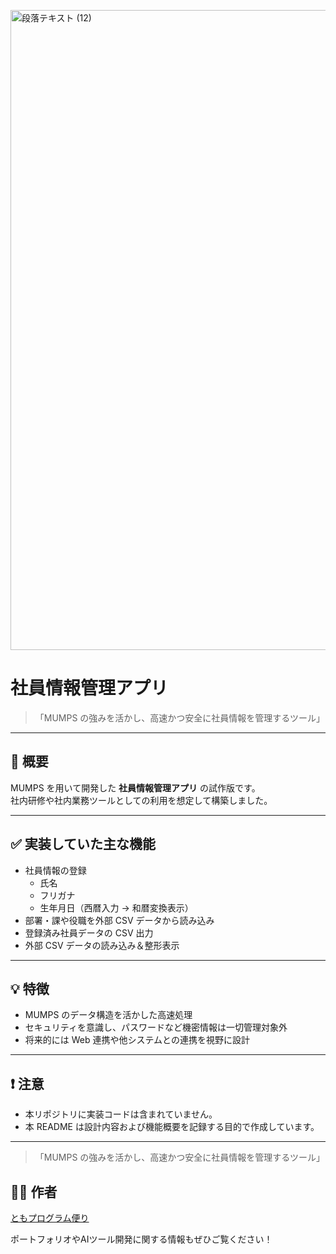 <p>
  <img width="1536" height="1024" alt="段落テキスト (12)" src="https://github.com/user-attachments/assets/3b97a395-a3a4-49e2-bdb7-529bad89da97" />

</p>

# 社員情報管理アプリ

> 「MUMPS の強みを活かし、高速かつ安全に社員情報を管理するツール」

---

## 📌 概要

MUMPS を用いて開発した **社員情報管理アプリ** の試作版です。  
社内研修や社内業務ツールとしての利用を想定して構築しました。

---

## ✅ 実装していた主な機能

- 社員情報の登録
  - 氏名
  - フリガナ
  - 生年月日（西暦入力 → 和暦変換表示）
- 部署・課や役職を外部 CSV データから読み込み
- 登録済み社員データの CSV 出力
- 外部 CSV データの読み込み＆整形表示

---

## 💡 特徴

- MUMPS のデータ構造を活かした高速処理
- セキュリティを意識し、パスワードなど機密情報は一切管理対象外
- 将来的には Web 連携や他システムとの連携を視野に設計

---

## ❗ 注意

- 本リポジトリに実装コードは含まれていません。  
- 本 README は設計内容および機能概要を記録する目的で作成しています。

---

> 「MUMPS の強みを活かし、高速かつ安全に社員情報を管理するツール」

## 🧑‍💻 作者

[ともプログラム便り](https://github.com/TomoProgrammingDayori)

ポートフォリオやAIツール開発に関する情報もぜひご覧ください！
